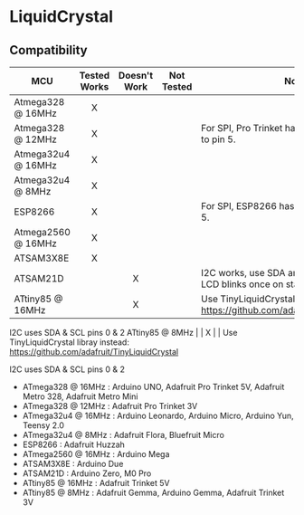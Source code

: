 # LiquidCrystal
<!-- START COMPATIBILITY TABLE -->

## Compatibility

MCU               | Tested Works | Doesn't Work | Not Tested  | Notes
----------------- | :----------: | :----------: | :---------: | -----
Atmega328 @ 16MHz |      X       |             |            | 
Atmega328 @ 12MHz |      X       |             |            | For SPI, Pro Trinket has no pin 2, can move to pin 5.
Atmega32u4 @ 16MHz |      X       |             |            | 
Atmega32u4 @ 8MHz |      X       |             |            | 
ESP8266           |      X       |             |            | For SPI, ESP8266 has no pin 3, moved to pin 5.
Atmega2560 @ 16MHz |      X       |             |            | 
ATSAM3X8E         |      X       |             |            | 
ATSAM21D          |             |      X       |            | I2C works, use SDA and SCL pins. For SPI, LCD blinks once on start up.
ATtiny85 @ 16MHz  |             |      X       |            | Use TinyLiquidCrystal libray instead: https://github.com/adafruit/TinyLiquidCrystal

I2C uses SDA &amp; SCL pins 0 &amp; 2
ATtiny85 @ 8MHz   |             |      X       |            | Use TinyLiquidCrystal libray instead: https://github.com/adafruit/TinyLiquidCrystal

I2C uses SDA &amp; SCL pins 0 &amp; 2

  * ATmega328 @ 16MHz : Arduino UNO, Adafruit Pro Trinket 5V, Adafruit Metro 328, Adafruit Metro Mini
  * ATmega328 @ 12MHz : Adafruit Pro Trinket 3V
  * ATmega32u4 @ 16MHz : Arduino Leonardo, Arduino Micro, Arduino Yun, Teensy 2.0
  * ATmega32u4 @ 8MHz : Adafruit Flora, Bluefruit Micro
  * ESP8266 : Adafruit Huzzah
  * ATmega2560 @ 16MHz : Arduino Mega
  * ATSAM3X8E : Arduino Due
  * ATSAM21D : Arduino Zero, M0 Pro
  * ATtiny85 @ 16MHz : Adafruit Trinket 5V
  * ATtiny85 @ 8MHz : Adafruit Gemma, Arduino Gemma, Adafruit Trinket 3V

<!-- END COMPATIBILITY TABLE -->
